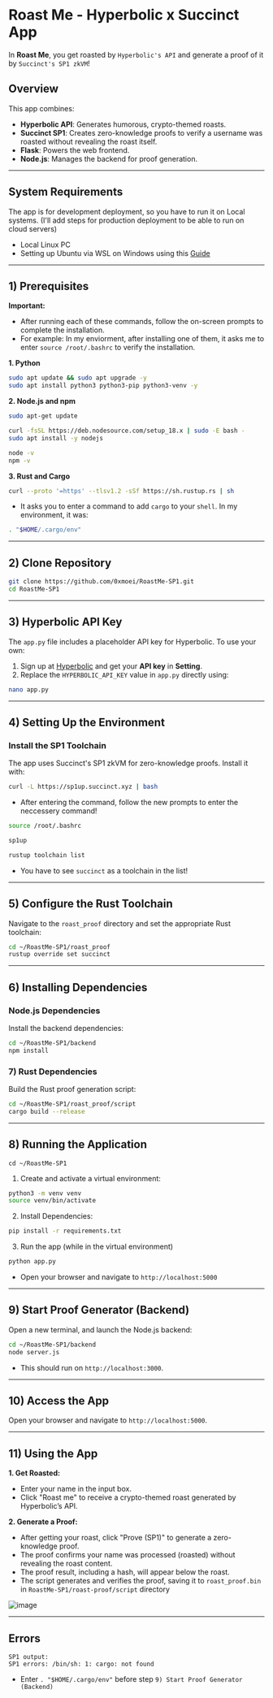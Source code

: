 # Roast Me - Hyperbolic x Succinct App
In **Roast Me**, you get roasted by `Hyperbolic's API` and generate a proof of it by `Succinct's SP1 zkVM`!

## Overview
This app combines:
- **Hyperbolic API**: Generates humorous, crypto-themed roasts.
- **Succinct SP1**: Creates zero-knowledge proofs to verify a username was roasted without revealing the roast itself.
- **Flask**: Powers the web frontend.
- **Node.js**: Manages the backend for proof generation.

---

## System Requirements
The app is for development deployment, so you have to run it on Local systems. (I'll add steps for production deployment to be able to run on cloud servers)
* Local Linux PC
* Setting up Ubuntu via WSL on Windows using this [Guide](https://github.com/0xmoei/Install-Linux-on-Windows)

---

## 1) Prerequisites
**Important:**
* After running each of these commands, follow the on-screen prompts to complete the installation.
* For example: In my enviorment, after installing one of them, it asks me to enter `source /root/.bashrc` to verify the installation.

**1. Python**
```bash
sudo apt update && sudo apt upgrade -y
sudo apt install python3 python3-pip python3-venv -y
```

**2. Node.js and npm**
```bash
sudo apt-get update

curl -fsSL https://deb.nodesource.com/setup_18.x | sudo -E bash -
sudo apt install -y nodejs

node -v
npm -v
```

**3. Rust and Cargo**
```bash
curl --proto '=https' --tlsv1.2 -sSf https://sh.rustup.rs | sh
```
* It asks you to enter a command to add `cargo` to your `shell`. In my environment, it was:
```bash
. "$HOME/.cargo/env"
```

---

## 2) Clone Repository
```bash
git clone https://github.com/0xmoei/RoastMe-SP1.git
cd RoastMe-SP1
```

---

## 3) Hyperbolic API Key
The `app.py` file includes a placeholder API key for Hyperbolic. To use your own:
1. Sign up at [Hyperbolic](https://app.hyperbolic.xyz/) and get your **API key** in **Setting**.
2. Replace the `HYPERBOLIC_API_KEY` value in `app.py` directly using:
```bash
nano app.py
```

---

## 4) Setting Up the Environment
### Install the SP1 Toolchain
The app uses Succinct's SP1 zkVM for zero-knowledge proofs. Install it with:
```bash
curl -L https://sp1up.succinct.xyz | bash
```
* After entering the command, follow the new prompts to enter the neccessery command!
```bash
source /root/.bashrc
```
```bash
sp1up
```
```bash
rustup toolchain list
```
* You have to see `succinct` as a toolchain in the list!

---

## 5) Configure the Rust Toolchain
Navigate to the `roast_proof` directory and set the appropriate Rust toolchain:
```bash
cd ~/RoastMe-SP1/roast_proof
rustup override set succinct
```

---

## 6) Installing Dependencies
### Node.js Dependencies
Install the backend dependencies:
```bash 
cd ~/RoastMe-SP1/backend
npm install
```

### 7) Rust Dependencies
Build the Rust proof generation script:
```bash
cd ~/RoastMe-SP1/roast_proof/script
cargo build --release
```

---

## 8) Running the Application
```
cd ~/RoastMe-SP1
```

1. Create and activate a virtual environment:
```bash
python3 -m venv venv
source venv/bin/activate
```

2. Install Dependencies:
```bash
pip install -r requirements.txt
```

3. Run the app (while in the virtual environment)
```bash
python app.py
```
* Open your browser and navigate to `http://localhost:5000`

---

## 9) Start Proof Generator (Backend)
Open a new terminal, and launch the Node.js backend:
```bash
cd ~/RoastMe-SP1/backend
node server.js
```
* This should run on `http://localhost:3000`.

---

## 10) Access the App
Open your browser and navigate to `http://localhost:5000`.

---

## 11) Using the App
**1. Get Roasted:**
  - Enter your name in the input box.
  - Click "Roast me" to receive a crypto-themed roast generated by Hyperbolic’s API.

**2. Generate a Proof:**
  - After getting your roast, click "Prove (SP1)" to generate a zero-knowledge proof.
  - The proof confirms your name was processed (roasted) without revealing the roast content.
  - The proof result, including a hash, will appear below the roast.
  - The script generates and verifies the proof, saving it to `roast_proof.bin` in `RoastMe-SP1/roast-proof/script` directory

![image](https://github.com/user-attachments/assets/ade1d0ef-f5bb-4371-a3b5-a0e8461e7cee)


---

## Errors
```
SP1 output: 
SP1 errors: /bin/sh: 1: cargo: not found
```
* Enter `. "$HOME/.cargo/env"` before step `9) Start Proof Generator (Backend)`
